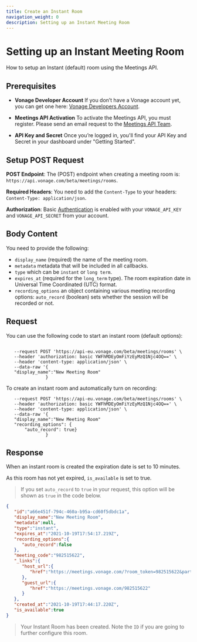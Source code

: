 ```yaml
---
title: Create an Instant Room
navigation_weight: 0
description: Setting up an Instant Meeting Room
---
```


# Setting up an Instant Meeting Room

How to setup an Instant (default) room using the Meetings API.

## Prerequisites

* **Vonage Developer Account** If you don’t have a Vonage account yet, you can get one  here: [Vonage Developers Account](https://dashboard.nexmo.com/sign-up).

* **Meetings API Activation** To activate the Meetings API, you must register. Please send an email request to the [Meetings API Team](mailto:meetings-api@vonage.com).

* **API Key and Secret** Once you’re logged in, you'll find your API Key and Secret in your dashboard under "Getting Started".

## Setup POST Request

**POST Endpoint**: The (POST) endpoint when creating a meeting room is: ``https://api.vonage.com/beta/meetings/rooms``.

**Required Headers**: You need to add the ``Content-Type`` to your headers: ``Content-Type: application/json``.

**Authorization**: Basic [Authentication](/concepts/guides/authentication) is enabled with your `VONAGE_API_KEY` and `VONAGE_API_SECRET` from your account.

## Body Content

You need to provide the following:

* ``display_name`` (required) the name of the meeting room.
* ``metadata`` metadata that will be included in all callbacks.
* ``type`` which can be ``instant`` or ``long term``.
* ``expires_at`` (required for the ``long_term`` type). The room expiration date in Universal Time Coordinated (UTC) format.
* ``recording_options`` an object containing various meeting recording options:
   ``auto_record`` (boolean) sets whether the session will be recorded or not.

## Request

You can use the following code to start an instant room (default options):

``` curl

   --request POST 'https://api-eu.vonage.com/beta/meetings/rooms' \
   --header 'authorization: basic YWFhMDEyOmFiYzEyMzQ1Njc4OQ==' \
   --header 'content-type: application/json' \
   --data-raw '{
   "display_name":"New Meeting Room"
               }
```

To create an instant room and automatically turn on recording:

``` curl
   --request POST 'https://api-eu.vonage.com/beta/meetings/rooms' \
   --header 'authorization: basic YWFhMDEyOmFiYzEyMzQ1Njc4OQ==' \
   --header 'content-type: application/json' \
   --data-raw '{
   "display_name":"New Meeting Room"
   "recording_options": {
       "auto_record": true}
               }
```

## Response

When an instant room is created the expiration date is set to 10 minutes.

As this room has not yet expired, ``is_available`` is set to true.

> If you set ``auto_record`` to ``true`` in your request, this option will be shown as ``true`` in the code below.

``` json
{
   "id":"a66e451f-794c-460a-b95a-cd60f5dbdc1a",
   "display_name":"New Meeting Room",
   "metadata":null,
   "type":"instant",
   "expires_at":"2021-10-19T17:54:17.219Z",
   "recording_options":{
      "auto_record":false
   },
   "meeting_code":"982515622",
   "_links":{
      "host_url":{
         "href":"https://meetings.vonage.com/?room_token=982515622&participant_token=eyJhbGciOiJIUzI1NiIsInR5cCI6IkpXVCIsImtpZCI6IjYyNjdkNGE5LTlmMTctNGVkYi05MzBmLTJlY2FmMThjODdj3BK7.eyJwYXJ0aWNpcGFudElkIjoiODNjNjQxNTQtYWJjOC00NTBkLTk1MmYtY2U4MWRmYWZiZDNkIiwiaWF0IjoxNjM0NjY1NDU3fQ.PmNtAWw5o4QtGiyQB0QVeq_qcl6fs0buGMx5t4Fy43c"
      },
      "guest_url":{
         "href":"https://meetings.vonage.com/982515622"
      }
   },
   "created_at":"2021-10-19T17:44:17.220Z",
   "is_available":true
}
```

> Your Instant Room has been created. Note the ``ID`` if you are going to further configure this room.
